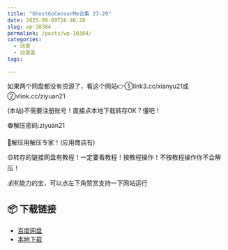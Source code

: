 ```yaml
---
title: "GhostGoCensorMe合集 27-29"
date: 2025-09-09T16:46:28
slug: wp-10384
permalink: /posts/wp-10384/
categories:
  - 动漫
  - 动漫盖
tags:

---
```


如果两个网盘都没有资源了，看这个网站👉①link3.cc/xianyu21或②vlink.cc/ziyuan21

(本站)不需要注册账号！直接点本地下载转存OK？懂吧！

🟢解压密码:ziyuan21

🔵解压用解压专家！(应用商店有)

🟡转存的链接网盘有教程！一定要看教程！按教程操作！不按教程操作你不会解压！

💰🈶能力的宝，可以点左下角赞赏支持一下网站运行

## 📦 下载链接
- [百度网盘](https://blziyuan21.com/pay-download/10384?key=2f7bd1914a&down_id=0)
- [本地下载](https://blziyuan21.com/pay-download/10384?key=2f7bd1914a&down_id=1)

